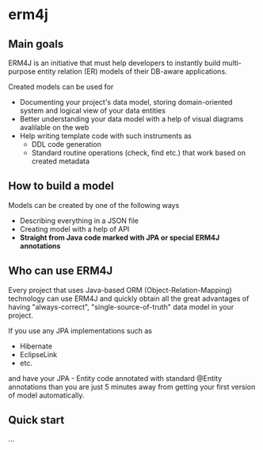# erm4j

## Main goals

ERM4J is an initiative that must help developers to instantly build multi-purpose entity relation (ER) models of their DB-aware applications.

Created models can be used for 
* Documenting your project's data model, storing domain-oriented system and logical view of your data entities
* Better understanding your data model with a help of visual diagrams avalilable on the web
* Help writing template code with such instruments as
  * DDL code generation
  * Standard routine operations (check, find etc.) that work based on created metadata

## How to build a model
Models can be created by one of the following ways 
* Describing everything in a JSON file
* Creating model with a help of API
* **Straight from Java code marked with JPA or special ERM4J annotations**

## Who can use ERM4J
Every project that uses Java-based ORM (Object-Relation-Mapping) technology can use ERM4J and quickly obtain all the great advantages of having "always-correct", "single-source-of-truth" data model in your project.

If you use any JPA implementations such as 
* Hibernate
* EclipseLink
* etc.

and have your JPA - Entity code annotated with standard @Entity annotations than you are just 5 minutes away from getting your first version of model automatically.

## Quick start
...


